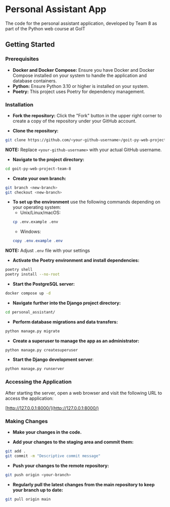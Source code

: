 # Personal Assistant App

The code for the personal assistant application, developed by Team 8 as part of the Python web course at GoIT

## Getting Started

### Prerequisites

- **Docker and Docker Compose:** Ensure you have Docker and Docker Compose installed on your system to handle the application and database containers.
- **Python:** Ensure Python 3.10 or higher is installed on your system.
- **Poetry:** This project uses Poetry for dependency management.

### Installation

- **Fork the repository:**
Click the "Fork" button in the upper right corner to create a copy of the repository under your GitHub account.

- **Clone the repository:**
```bash
git clone https://github.com/<your-github-username>/goit-py-web-project-team-8.git
```

**NOTE:** Replace `<your-github-username>` with your actual GitHub username. 

- **Navigate to the project directory:**
```bash
cd goit-py-web-project-team-8
```

- **Create your own branch:**
```bash
git branch <new-branch>
git checkout <new-branch>
```

- **To set up the environment** use the following commands depending on your operating system:
   - Unix/Linux/macOS:
   ```bash
   cp .env.example .env
   ```
   - Windows:
   ```powershell
   copy .env.example .env
   ```

**NOTE:** Adjust `.env` file with your settings

- **Activate the Poetry environment and install dependencies:**
```bash
poetry shell
poetry install --no-root
```

- **Start the PostgreSQL server:**
```bash
docker compose up -d
```

- **Navigate further into the Django project directory:**
```bash
cd personal_assistant/
```

- **Perform database migrations and data transfers:**
```bash
python manage.py migrate
```

- **Create a superuser to manage the app as an administrator:**
```bash
python manage.py createsuperuser
```

- **Start the Django development server**:
```bash
python manage.py runserver
```

### Accessing the Application

After starting the server, open a web browser and visit the following URL to access the application:

[http://127.0.0.1:8000/](http://127.0.0.1:8000/)

### Making Changes

- **Make your changes in the code.**

- **Add your changes to the staging area and commit them:**
```bash
git add .
git commit -m "Descriptive commit message"
```

- **Push your changes to the remote repository:**
```bash
git push origin <your-branch>
```

- **Regularly pull the latest changes from the main repository to keep your branch up to date:**
```bash
git pull origin main
```

